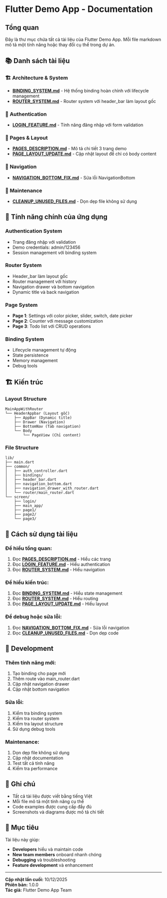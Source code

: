 # Flutter Demo App - Documentation

## Tổng quan
Đây là thư mục chứa tất cả tài liệu của Flutter Demo App. Mỗi file markdown mô tả một tính năng hoặc thay đổi cụ thể trong dự án.

## 📚 Danh sách tài liệu

### 🏗️ **Architecture & System**
- **[BINDING_SYSTEM.md](BINDING_SYSTEM.md)** - Hệ thống binding hoàn chỉnh với lifecycle management
- **[ROUTER_SYSTEM.md](ROUTER_SYSTEM.md)** - Router system với header_bar làm layout gốc

### 🔐 **Authentication**
- **[LOGIN_FEATURE.md](LOGIN_FEATURE.md)** - Tính năng đăng nhập với form validation

### 📱 **Pages & Layout**
- **[PAGES_DESCRIPTION.md](PAGES_DESCRIPTION.md)** - Mô tả chi tiết 3 trang demo
- **[PAGE_LAYOUT_UPDATE.md](PAGE_LAYOUT_UPDATE.md)** - Cập nhật layout để chỉ có body content

### 🧭 **Navigation**
- **[NAVIGATION_BOTTOM_FIX.md](NAVIGATION_BOTTOM_FIX.md)** - Sửa lỗi NavigationBottom

### 🧹 **Maintenance**
- **[CLEANUP_UNUSED_FILES.md](CLEANUP_UNUSED_FILES.md)** - Dọn dẹp file không sử dụng

## 🚀 **Tính năng chính của ứng dụng**

### **Authentication System**
- Trang đăng nhập với validation
- Demo credentials: admin/123456
- Session management với binding system

### **Router System**
- Header_bar làm layout gốc
- Router management với history
- Navigation drawer và bottom navigation
- Dynamic title và back navigation

### **Page System**
- **Page 1**: Settings với color picker, slider, switch, date picker
- **Page 2**: Counter với message customization
- **Page 3**: Todo list với CRUD operations

### **Binding System**
- Lifecycle management tự động
- State persistence
- Memory management
- Debug tools

## 🏗️ **Kiến trúc**

### **Layout Structure**
```
MainAppWithRouter
└── HeaderAppbar (Layout gốc)
    ├── AppBar (Dynamic title)
    ├── Drawer (Navigation)
    ├── BottomNav (Tab navigation)
    └── Body
        └── PageView (Chỉ content)
```

### **File Structure**
```
lib/
├── main.dart
├── common/
│   ├── auth_controller.dart
│   ├── bindings/
│   ├── header_bar.dart
│   ├── navigation_bottom.dart
│   ├── navigation_drawer_with_router.dart
│   └── router/main_router.dart
└── screen/
    ├── login/
    ├── main_app/
    ├── page1/
    ├── page2/
    └── page3/
```

## 📖 **Cách sử dụng tài liệu**

### **Để hiểu tổng quan:**
1. Đọc **[PAGES_DESCRIPTION.md](PAGES_DESCRIPTION.md)** - Hiểu các trang
2. Đọc **[LOGIN_FEATURE.md](LOGIN_FEATURE.md)** - Hiểu authentication
3. Đọc **[ROUTER_SYSTEM.md](ROUTER_SYSTEM.md)** - Hiểu navigation

### **Để hiểu kiến trúc:**
1. Đọc **[BINDING_SYSTEM.md](BINDING_SYSTEM.md)** - Hiểu state management
2. Đọc **[ROUTER_SYSTEM.md](ROUTER_SYSTEM.md)** - Hiểu routing
3. Đọc **[PAGE_LAYOUT_UPDATE.md](PAGE_LAYOUT_UPDATE.md)** - Hiểu layout

### **Để debug hoặc sửa lỗi:**
1. Đọc **[NAVIGATION_BOTTOM_FIX.md](NAVIGATION_BOTTOM_FIX.md)** - Sửa lỗi navigation
2. Đọc **[CLEANUP_UNUSED_FILES.md](CLEANUP_UNUSED_FILES.md)** - Dọn dẹp code

## 🔧 **Development**

### **Thêm tính năng mới:**
1. Tạo binding cho page mới
2. Thêm route vào main_router.dart
3. Cập nhật navigation drawer
4. Cập nhật bottom navigation

### **Sửa lỗi:**
1. Kiểm tra binding system
2. Kiểm tra router system
3. Kiểm tra layout structure
4. Sử dụng debug tools

### **Maintenance:**
1. Dọn dẹp file không sử dụng
2. Cập nhật documentation
3. Test tất cả tính năng
4. Kiểm tra performance

## 📝 **Ghi chú**

- Tất cả tài liệu được viết bằng tiếng Việt
- Mỗi file mô tả một tính năng cụ thể
- Code examples được cung cấp đầy đủ
- Screenshots và diagrams được mô tả chi tiết

## 🎯 **Mục tiêu**

Tài liệu này giúp:
- **Developers** hiểu và maintain code
- **New team members** onboard nhanh chóng
- **Debugging** và troubleshooting
- **Feature development** và enhancement

---

**Cập nhật lần cuối:** 10/12/2025  
**Phiên bản:** 1.0.0  
**Tác giả:** Flutter Demo App Team